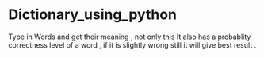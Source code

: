 # Dictionary_using_python
Type in Words and get their meaning , not only this It also has a probablity correctness level of a word , if it is slightly wrong still it will give best result .

